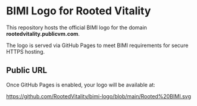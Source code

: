 # BIMI Logo for Rooted Vitality

This repository hosts the official BIMI logo for the domain **rootedvitality.publicvm.com**.

The logo is served via GitHub Pages to meet BIMI requirements for secure HTTPS hosting. 

## Public URL
Once GitHub Pages is enabled, your logo will be available at:

https://github.com/RootedVitality/bimi-logo/blob/main/Rooted%20BIMI.svg

